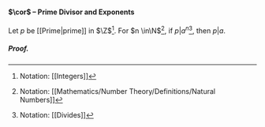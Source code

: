 #### $\cor$ – Prime Divisor and Exponents
Let $p$ be [[Prime|prime]] in $\Z$[^1]. For $n \in\N$[^2], if $p | a^{n}$[^3], then $p | a$.

##### *Proof.*

[^1]: Notation: [[Integers]]
[^2]: Notation: [[Mathematics/Number Theory/Definitions/Natural Numbers]]
[^3]: Notation: [[Divides]]